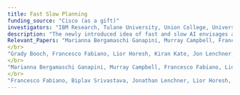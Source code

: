 ```yaml
---
title: Fast Slow Planning
funding_source: "Cisco (as a gift)"
investigators: "IBM Research, Tulane University, Union College, University of Brescia, University of Udine, University of South Carolina, University of West Florida"
description: "The newly introduced idea of fast and slow AI envisages a multi-agent AI architecture where incoming problems are solved by either system 1 (or ”fast” - S1) agents, also called solvers, that react by exploiting only past experience, or by system 2 (or ”slow” - S2) agents, that are deliberately activated when there is the need to reason and search for optimal solutions beyond what is expected from the system 1 agent (AAAI 2021). "  
Relevant_Papers: "Marianna Bergamaschi Ganapini, Murray Campbell, Francesco Fabiano, Lior Horesh, Jon Lenchner, Andrea Loreggia, Nicholas Mattei, Taher Rahgooy, Francesca Rossi, Biplav Srivastava, Kristen Brent Venable, Combining Fast and Slow Thinking for Human-like and Efficient Navigation in Constrained Environments. Preprint on Arxiv at: https://arxiv.org/abs/2201.07050, 2022 [Neuro-Symbolic AI, Metacognition]" 
</br>
"Grady Booch, Francesco Fabiano, Lior Horesh, Kiran Kate, Jon Lenchner, Nick Linck, Andrea Loreggia, Keerthiram Murugesan, Nicholas Mattei, Francesca Rossi, Biplav Srivastava, Thinking Fast and Slow in AI, AAAI 2021. Preprint on Arxiv at: https://arxiv.org/abs/2010.06002 [Neuro-Symbolic AI]"
</br>
"Marianna Bergamaschi Ganapini, Murray Campbell, Francesco Fabiano, Lior Horesh, Jon Lenchner, Andrea Loreggia, Nicholas Mattei, Francesca Rossi, Biplav Srivastava, Kristen Brent Venable, Thinking Fast and Slow in AI: the Role of Metacognition.  Preprint on Arxiv at: https://arxiv.org/abs/2110.01834, 2021 [Neuro-Symbolic AI, Metacognition]"
</br>
"Francesco Fabiano, Biplav Srivastava, Jonathan Lenchner, Lior Horesh, Francesca Rossi, Marianna Bergamaschi Ganapini, E-PDDL: A Standardized Way of Defining Epistemic Planning Problems. Workshop on Knowledge Engineering for Planning and Scheduling (KEPS), International Conference on Automated Planning and Scheduling (ICAPS), 2021. Preprint on Arxiv at: https://arxiv.org/abs/2107.08739. [Planning, Knowledge Representation]"
---
```



